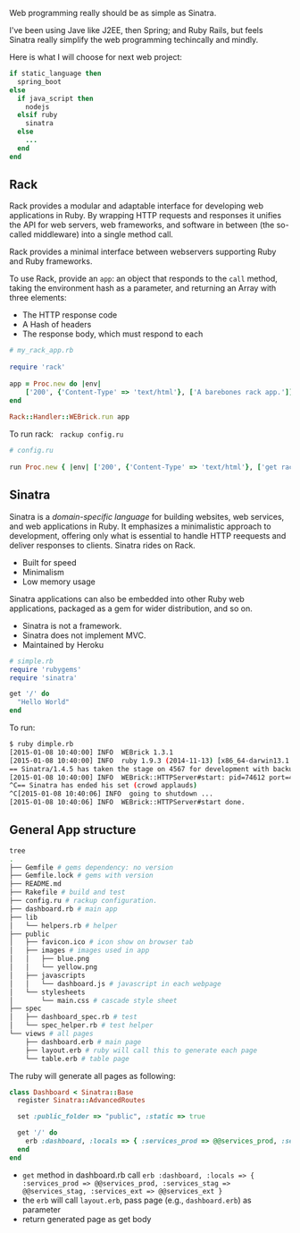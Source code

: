 Web programming really should be as simple as Sinatra.

I've been using Jave like J2EE, then Spring; and Ruby Rails, but feels Sinatra really simplify the web programming techincally and mindly.

Here is what I will choose for next web project:
``` ruby
if static_language then
  spring_boot
else
  if java_script then
    nodejs
  elsif ruby
    sinatra
  else
    ...
  end
end
```

## Rack
Rack provides a modular and adaptable interface for developing web applications in Ruby. By wrapping HTTP requests and responses it unifies the API for web servers, web frameworks, and software in between (the so-called middleware) into a single method call.

Rack provides a minimal interface between webservers supporting Ruby and Ruby frameworks.

To use Rack, provide an `app`: an object that responds to the `call` method, taking the environment hash as a parameter, and returning an Array with three elements:

* The HTTP response code
* A Hash of headers
* The response body, which must respond to each

```ruby
# my_rack_app.rb
 
require 'rack'
 
app = Proc.new do |env|
    ['200', {'Content-Type' => 'text/html'}, ['A barebones rack app.']]
end
 
Rack::Handler::WEBrick.run app
```

To run rack: ` rackup config.ru`
```ruby
# config.ru
 
run Proc.new { |env| ['200', {'Content-Type' => 'text/html'}, ['get rack\'d']] }
```

## Sinatra
Sinatra is a *domain-specific language* for building websites, web services, and web applications in Ruby. It emphasizes a minimalistic approach to development, offering only what is essential to handle HTTP reequests and deliver responses to clients. Sinatra rides on Rack.
* Built for speed
* Minimalism
* Low memory usage

Sinatra applications can also be embedded into other Ruby web applications, packaged as a gem for wider distribution, and so on.
* Sinatra is not a framework.
* Sinatra does not implement MVC. 
* Maintained by Heroku

```ruby
# simple.rb
require 'rubygems'
require 'sinatra'

get '/' do
  "Hello World"
end
```
To run: 
```bash
$ ruby dimple.rb
[2015-01-08 10:40:00] INFO  WEBrick 1.3.1
[2015-01-08 10:40:00] INFO  ruby 1.9.3 (2014-11-13) [x86_64-darwin13.1.0]
== Sinatra/1.4.5 has taken the stage on 4567 for development with backup from WEBrick
[2015-01-08 10:40:00] INFO  WEBrick::HTTPServer#start: pid=74612 port=4567
^C== Sinatra has ended his set (crowd applauds)
^C[2015-01-08 10:40:06] INFO  going to shutdown ...
[2015-01-08 10:40:06] INFO  WEBrick::HTTPServer#start done.
```

## General App structure
```bash
tree
.
├── Gemfile # gems dependency: no version
├── Gemfile.lock # gems with version
├── README.md
├── Rakefile # build and test
├── config.ru # rackup configuration. 
├── dashboard.rb # main app
├── lib
│   └── helpers.rb # helper
├── public
│   ├── favicon.ico # icon show on browser tab
│   ├── images # images used in app
│   │   ├── blue.png
│   │   └── yellow.png
│   ├── javascripts
│   │   └── dashboard.js # javascript in each webpage
│   └── stylesheets
│       └── main.css # cascade style sheet
├── spec
│   ├── dashboard_spec.rb # test
│   └── spec_helper.rb # test helper
└── views # all pages
    ├── dashboard.erb # main page
    ├── layout.erb # ruby will call this to generate each page
    └── table.erb # table page
```
The ruby will generate all pages as following:
```ruby
class Dashboard < Sinatra::Base
  register Sinatra::AdvancedRoutes

  set :public_folder => "public", :static => true

  get '/' do
    erb :dashboard, :locals => { :services_prod => @@services_prod, :services_stag => @@services_stag, :services_ext => @@services_ext }
  end
end
```
* `get` method in dashboard.rb call `erb :dashboard, :locals => { :services_prod => @@services_prod, :services_stag => @@services_stag, :services_ext => @@services_ext }`
* the `erb` will call `layout.erb`, pass page (e.g., `dashboard.erb`) as parameter
* return generated page as get body
